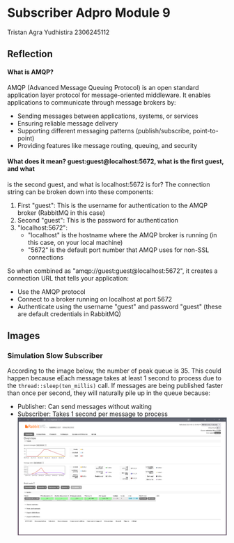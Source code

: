 # Subscriber Adpro Module 9
Tristan Agra Yudhistira
2306245112

## Reflection
#### What is AMQP?
AMQP (Advanced Message Queuing Protocol) is an open standard application layer protocol for message-oriented middleware. It enables applications to communicate through message brokers by:
- Sending messages between applications, systems, or services
- Ensuring reliable message delivery
- Supporting different messaging patterns (publish/subscribe, point-to-point)
- Providing features like message routing, queuing, and security

#### What does it mean? guest:guest@localhost:5672, what is the first guest, and what
is the second guest, and what is localhost:5672 is for?
The connection string can be broken down into these components:

1. First "guest": This is the username for authentication to the AMQP broker (RabbitMQ in this case)
2. Second "guest": This is the password for authentication
3. "localhost:5672": 
   - "localhost" is the hostname where the AMQP broker is running (in this case, on your local machine)
   - "5672" is the default port number that AMQP uses for non-SSL connections

So when combined as "amqp://guest:guest@localhost:5672", it creates a connection URL that tells your application:
- Use the AMQP protocol
- Connect to a broker running on localhost at port 5672
- Authenticate using the username "guest" and password "guest" (these are default credentials in RabbitMQ)

## Images
### Simulation Slow Subscriber
According to the image below, the number of peak queue is 35. This could happen because eEach message takes at least 1 second to process due to the `thread::sleep(ten_millis)` call. If messages are being published faster than once per second, they will naturally pile up in the queue because:
- Publisher: Can send messages without waiting
- Subscriber: Takes 1 second per message to process
![Simulation Slow Subscriber](/public/SlowSubscriber.png)
